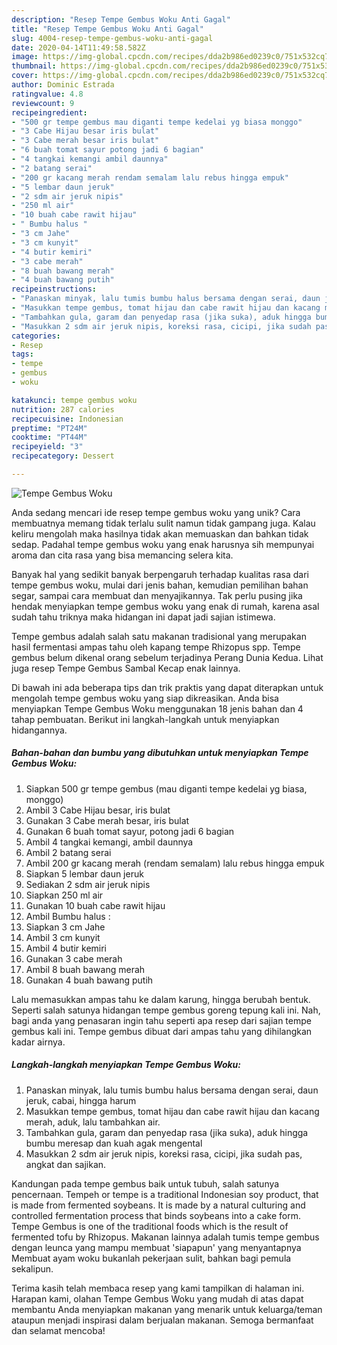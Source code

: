 ```yaml
---
description: "Resep Tempe Gembus Woku Anti Gagal"
title: "Resep Tempe Gembus Woku Anti Gagal"
slug: 4004-resep-tempe-gembus-woku-anti-gagal
date: 2020-04-14T11:49:58.582Z
image: https://img-global.cpcdn.com/recipes/dda2b986ed0239c0/751x532cq70/tempe-gembus-woku-foto-resep-utama.jpg
thumbnail: https://img-global.cpcdn.com/recipes/dda2b986ed0239c0/751x532cq70/tempe-gembus-woku-foto-resep-utama.jpg
cover: https://img-global.cpcdn.com/recipes/dda2b986ed0239c0/751x532cq70/tempe-gembus-woku-foto-resep-utama.jpg
author: Dominic Estrada
ratingvalue: 4.8
reviewcount: 9
recipeingredient:
- "500 gr tempe gembus mau diganti tempe kedelai yg biasa monggo"
- "3 Cabe Hijau besar iris bulat"
- "3 Cabe merah besar iris bulat"
- "6 buah tomat sayur potong jadi 6 bagian"
- "4 tangkai kemangi ambil daunnya"
- "2 batang serai"
- "200 gr kacang merah rendam semalam lalu rebus hingga empuk"
- "5 lembar daun jeruk"
- "2 sdm air jeruk nipis"
- "250 ml air"
- "10 buah cabe rawit hijau"
- " Bumbu halus "
- "3 cm Jahe"
- "3 cm kunyit"
- "4 butir kemiri"
- "3 cabe merah"
- "8 buah bawang merah"
- "4 buah bawang putih"
recipeinstructions:
- "Panaskan minyak, lalu tumis bumbu halus bersama dengan serai, daun jeruk, cabai, hingga harum"
- "Masukkan tempe gembus, tomat hijau dan cabe rawit hijau dan kacang merah, aduk, lalu tambahkan air."
- "Tambahkan gula, garam dan penyedap rasa (jika suka), aduk hingga bumbu meresap dan kuah agak mengental"
- "Masukkan 2 sdm air jeruk nipis, koreksi rasa, cicipi, jika sudah pas, angkat dan sajikan."
categories:
- Resep
tags:
- tempe
- gembus
- woku

katakunci: tempe gembus woku 
nutrition: 287 calories
recipecuisine: Indonesian
preptime: "PT24M"
cooktime: "PT44M"
recipeyield: "3"
recipecategory: Dessert

---
```



![Tempe Gembus Woku](https://img-global.cpcdn.com/recipes/dda2b986ed0239c0/751x532cq70/tempe-gembus-woku-foto-resep-utama.jpg)

Anda sedang mencari ide resep tempe gembus woku yang unik? Cara membuatnya memang tidak terlalu sulit namun tidak gampang juga. Kalau keliru mengolah maka hasilnya tidak akan memuaskan dan bahkan tidak sedap. Padahal tempe gembus woku yang enak harusnya sih mempunyai aroma dan cita rasa yang bisa memancing selera kita.

Banyak hal yang sedikit banyak berpengaruh terhadap kualitas rasa dari tempe gembus woku, mulai dari jenis bahan, kemudian pemilihan bahan segar, sampai cara membuat dan menyajikannya. Tak perlu pusing jika hendak menyiapkan tempe gembus woku yang enak di rumah, karena asal sudah tahu triknya maka hidangan ini dapat jadi sajian istimewa.

Tempe gembus adalah salah satu makanan tradisional yang merupakan hasil fermentasi ampas tahu oleh kapang tempe Rhizopus spp. Tempe gembus belum dikenal orang sebelum terjadinya Perang Dunia Kedua. Lihat juga resep Tempe Gembus Sambal Kecap enak lainnya.


Di bawah ini ada beberapa tips dan trik praktis yang dapat diterapkan untuk mengolah tempe gembus woku yang siap dikreasikan. Anda bisa menyiapkan Tempe Gembus Woku menggunakan 18 jenis bahan dan 4 tahap pembuatan. Berikut ini langkah-langkah untuk menyiapkan hidangannya.

<!--inarticleads1-->

##### Bahan-bahan dan bumbu yang dibutuhkan untuk menyiapkan Tempe Gembus Woku:

1. Siapkan 500 gr tempe gembus (mau diganti tempe kedelai yg biasa, monggo)
1. Ambil 3 Cabe Hijau besar, iris bulat
1. Gunakan 3 Cabe merah besar, iris bulat
1. Gunakan 6 buah tomat sayur, potong jadi 6 bagian
1. Ambil 4 tangkai kemangi, ambil daunnya
1. Ambil 2 batang serai
1. Ambil 200 gr kacang merah (rendam semalam) lalu rebus hingga empuk
1. Siapkan 5 lembar daun jeruk
1. Sediakan 2 sdm air jeruk nipis
1. Siapkan 250 ml air
1. Gunakan 10 buah cabe rawit hijau
1. Ambil  Bumbu halus :
1. Siapkan 3 cm Jahe
1. Ambil 3 cm kunyit
1. Ambil 4 butir kemiri
1. Gunakan 3 cabe merah
1. Ambil 8 buah bawang merah
1. Gunakan 4 buah bawang putih


Lalu memasukkan ampas tahu ke dalam karung, hingga berubah bentuk. Seperti salah satunya hidangan tempe gembus goreng tepung kali ini. Nah, bagi anda yang penasaran ingin tahu seperti apa resep dari sajian tempe gembus kali ini. Tempe gembus dibuat dari ampas tahu yang dihilangkan kadar airnya. 

<!--inarticleads2-->

##### Langkah-langkah menyiapkan Tempe Gembus Woku:

1. Panaskan minyak, lalu tumis bumbu halus bersama dengan serai, daun jeruk, cabai, hingga harum
1. Masukkan tempe gembus, tomat hijau dan cabe rawit hijau dan kacang merah, aduk, lalu tambahkan air.
1. Tambahkan gula, garam dan penyedap rasa (jika suka), aduk hingga bumbu meresap dan kuah agak mengental
1. Masukkan 2 sdm air jeruk nipis, koreksi rasa, cicipi, jika sudah pas, angkat dan sajikan.


Kandungan pada tempe gembus baik untuk tubuh, salah satunya pencernaan. Tempeh or tempe is a traditional Indonesian soy product, that is made from fermented soybeans. It is made by a natural culturing and controlled fermentation process that binds soybeans into a cake form. Tempe Gembus is one of the traditional foods which is the result of fermented tofu by Rhizopus. Makanan lainnya adalah tumis tempe gembus dengan leunca yang mampu membuat &#39;siapapun&#39; yang menyantapnya Membuat ayam woku bukanlah pekerjaan sulit, bahkan bagi pemula sekalipun. 

Terima kasih telah membaca resep yang kami tampilkan di halaman ini. Harapan kami, olahan Tempe Gembus Woku yang mudah di atas dapat membantu Anda menyiapkan makanan yang menarik untuk keluarga/teman ataupun menjadi inspirasi dalam berjualan makanan. Semoga bermanfaat dan selamat mencoba!
